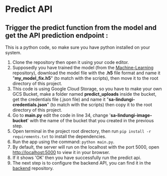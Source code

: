 # Predict API

## Trigger the predict function from the model and get the API prediction endpoint :
This is a python code, so make sure you have python installed on your system.

1. Clone the repository then open it using your code editor.
2. Supposedly you have trained the model (from the [Machine-Learning](https://github.com/C22-PS088/Machine-Learning) repository), download the model file with the __.h5__ file format and name it "__my_model_fix.h5__" (to match with the scripts), then move it to the root directory of this project.
3. This code is using Google Cloud Storage, so you have to make your own GCS Bucket, make a folder named __predict_uploads__ inside the bucket, get the credentials file (.json file) and name it "__sa-lindungi-credentials.json__" (to match with the scripts) then copy it to the root directory of this project.
4. Go to __main.py__ edit the code in line 34, change '__sa-lindungi-image-bucket__' with the name of the bucket that you created in the previous step.
5. Open terminal in the project root directory, then run `pip install -r requirements.txt` to install the dependencies.
6. Run the app using the command: `python main.py`.
7. By default, the server will run on the localhost with the port 5000, open [http://localhost:5000](http://localhost:5000) to view it in your browser.
8. If it shows 'OK' then you have successfully run the predict api.
9. The next step is to configure the backend API, you can find it in the [backend](https://github.com/C22-PS088/backend) repository.
